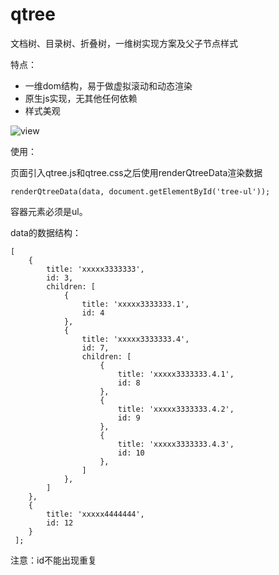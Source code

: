 # qtree
文档树、目录树、折叠树，一维树实现方案及父子节点样式

特点：
* 一维dom结构，易于做虚拟滚动和动态渲染
* 原生js实现，无其他任何依赖
* 样式美观

![view](https://user-images.githubusercontent.com/16829552/147371329-37d5bf88-90a4-4b49-b851-c2f95d582b6c.png)

使用：

页面引入qtree.js和qtree.css之后使用renderQtreeData渲染数据

    renderQtreeData(data, document.getElementById('tree-ul'));

容器元素必须是ul。

data的数据结构：

    [
    	{
    		title: 'xxxxx3333333',
    		id: 3,
    		children: [
    			{
    				title: 'xxxxx3333333.1',
    				id: 4
    			},
    			{
    				title: 'xxxxx3333333.4',
    				id: 7,
    				children: [
    					{
    						title: 'xxxxx3333333.4.1',
    						id: 8
    					},
    					{
    						title: 'xxxxx3333333.4.2',
    						id: 9
    					},
    					{
    						title: 'xxxxx3333333.4.3',
    						id: 10
    					},
    				]
    			},
    		]
    	},
    	{
    		title: 'xxxxx4444444',
    		id: 12
    	}
     ];
     
注意：id不能出现重复

